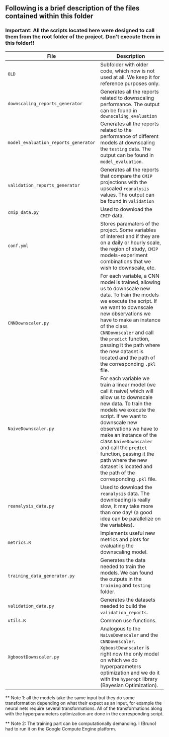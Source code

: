 ## Following is a brief description of the files contained within this folder

### Important: All the scripts located here were designed to call them from the root folder of the project. Don't execute them in this folder!!

|File|Description|
|------|-----------|
|`OLD`|Subfolder with older code, which now is not used at all. We keep it for reference purposes only.|
|`downscaling_reports_generator`|Generates all the reports related to downscaling performance. The output can be found in `downscaling_evaluation`|
|`model_evaluation_reports_generator`|Generates all the reports related to the performance of different models at downscaling the `testing` data. The output can be found in `model_evaluation`.|
|`validation_reports_generator`|Generates all the reports that compare the `CMIP` projections with the upscaled `reanalysis` values. The output can be found in `validation`|
|`cmip_data.py`|Used to download the `CMIP` data.|
|`conf.yml`|Stores paramaters of the project. Some variables of interest and if they are on a daily or hourly scale, the region of study, `CMIP` models-experiment combinations that we wish to downscale, etc.|
|`CNNDownscaler.py`|For each variable, a CNN model is trained, allowing us to downscale new data. To train the models we execute the script. If we want to downscale new observations we have to make an instance of the class `CNNDownscaler` and call the `predict` function, passing it the path where the new dataset is located and the path of the corresponding `.pkl` file.|
|`NaiveDownscaler.py`|For each variable we train a linear model (we call it naive) which will allow us to downscale new data. To train the models we execute the script. If we want to downscale new observations we have to make an instance of the class `NaiveDownscaler` and call the `predict` function, passing it the path where the new dataset is located and the path of the corresponding `.pkl` file.|
|`reanalysis_data.py`|Used to download the `reanalysis` data. The downloading is really slow, it may take more than one day! (a good idea can be parallelize on the variables).|
|`metrics.R`|Implements useful new metrics and plots for evaluating the downscaling model.|
|`training_data_generator.py`|Generates the data needed to train the models. We can found the outputs in the `training` and `testing` folder.|
|`validation_data.py`|Generates the datasets needed to build the `validation_reports`.|
|`utils.R`|Common use functions.|
|`XgboostDownscaler.py`|Analogous to the `NaiveDownscaler` and the `CNNDownscaler`. `XgboostDownscaler` is right now the only model on which we do hyperparameters optimization and we do it with the `hyperopt` library (Bayesian Optimization).|

** Note 1: all the models take the same input but they do some transformation depending on what their expect as an input, for example the neural nets require several transformations. All of the transformations along with the hyperparameters optimization are done in the corresponding script.

** Note 2: The training part can be computationally demanding. I (Bruno) had to run it on the Google Compute Engine platform.